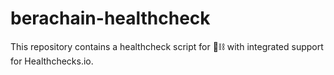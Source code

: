 # berachain-healthcheck
This repository contains a healthcheck script for 🐻⛓️ with integrated support for Healthchecks.io.
